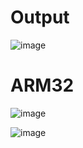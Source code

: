 # Output
![image](https://user-images.githubusercontent.com/101259618/168430338-85fb0fe3-4789-46e1-a5bb-09d4aefbf1bb.png)
# ARM32
![image](https://user-images.githubusercontent.com/101259618/168323914-ca5344a4-9739-405b-aea9-f1b8d1912b64.png)


![image](https://user-images.githubusercontent.com/101259618/168324083-49eff13f-ddc5-4f94-be71-fb7c5f663e6d.png)
